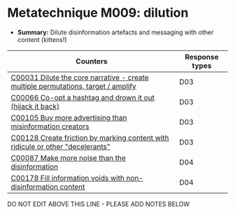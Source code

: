 # Metatechnique M009: dilution

* **Summary:** Dilute disinformation artefacts and messaging with other content (kittens!)


| Counters | Response types |
| -------- | -------------- |
| [C00031 Dilute the core narrative - create multiple permutations, target / amplify](../generated_pages/counters/C00031.md) | D03 |
| [C00066 Co-opt a hashtag and drown it out (hijack it back)](../generated_pages/counters/C00066.md) | D03 |
| [C00105 Buy more advertising than misinformation creators](../generated_pages/counters/C00105.md) | D03 |
| [C00128 Create friction by marking content with ridicule or other "decelerants"](../generated_pages/counters/C00128.md) | D03 |
| [C00087 Make more noise than the disinformation](../generated_pages/counters/C00087.md) | D04 |
| [C00178 Fill information voids with non-disinformation content](../generated_pages/counters/C00178.md) | D04 |



DO NOT EDIT ABOVE THIS LINE - PLEASE ADD NOTES BELOW